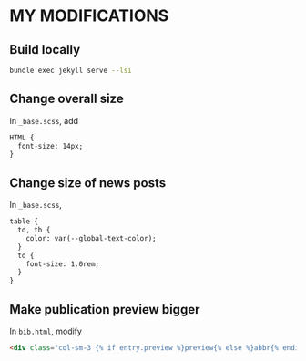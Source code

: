# MY MODIFICATIONS

## Build locally

```bash
bundle exec jekyll serve --lsi
```

## Change overall size

In `_base.scss`, add

```html
HTML {
  font-size: 14px;
}
```

## Change size of news posts

In `_base.scss`,

```html
table {
  td, th {
    color: var(--global-text-color);
  }
  td {
    font-size: 1.0rem;
  }
}
```

## Make publication preview bigger

In `bib.html`, modify

```html
<div class="col-sm-3 {% if entry.preview %}preview{% else %}abbr{% endif %}">
```

## 